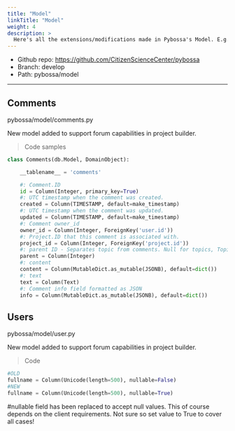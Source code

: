 ```yaml
---
title: "Model"
linkTitle: "Model"
weight: 4
description: >
  Here's all the extensions/modifications made in Pybossa's Model. E.g. Comments, User etc.
---
```

* Github repo: https://github.com/CitizenScienceCenter/pybossa
* Branch: develop
* Path: pybossa/model
---

## Comments

pybossa/model/comments.py

New model added to support forum capabilities in project builder.

> Code samples

```python
class Comments(db.Model, DomainObject):

    __tablename__ = 'comments'

    #: Comment.ID
    id = Column(Integer, primary_key=True)
    #: UTC timestamp when the comment was created.
    created = Column(TIMESTAMP, default=make_timestamp)
    #: UTC timestamp when the comment was updated.
    updated = Column(TIMESTAMP, default=make_timestamp)
    #: Comment owner_id
    owner_id = Column(Integer, ForeignKey('user.id'))
    #: Project.ID that this comment is associated with.
    project_id = Column(Integer, ForeignKey('project.id'))
    #: parent ID - Separates topic from comments. Null for topics, Topic id for replies
    parent = Column(Integer)
    #: content
    content = Column(MutableDict.as_mutable(JSONB), default=dict())
    #: text
    text = Column(Text)
    #: Comment info field formatted as JSON
    info = Column(MutableDict.as_mutable(JSONB), default=dict())

```

<aside class="success">
</aside>

## Users

pybossa/model/user.py

New model added to support forum capabilities in project builder.

> Code

```python
#OLD
fullname = Column(Unicode(length=500), nullable=False)
#NEW
fullname = Column(Unicode(length=500), nullable=True)
```

<aside class="success">
#nullable field has been replaced to accept null values. This of course depends on the client requirements. Not sure so set value to True to cover all cases!
</aside>
